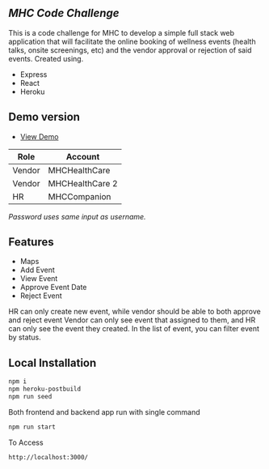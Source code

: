 ## _MHC Code Challenge_

This is a code challenge for MHC to develop a simple full stack web application that will facilitate the online booking of wellness events (health talks, onsite screenings, etc) and the vendor approval or rejection of said events.
Created using. 
- Express 
- React
- Heroku

## Demo version
- [View Demo](https://alif-mhc-challenge.herokuapp.com/)

| Role | Account |
| ------ | ------ |
| Vendor | MHCHealthCare |
| Vendor | MHCHealthCare 2 |
| HR | MHCCompanion |

_Password uses same input as username._


## Features

- Maps
- Add Event
- View Event
- Approve Event Date
- Reject Event

HR can only create new event, while vendor should be able to both approve and reject event
Vendor can only see event that assigned to them, and HR can only see the event they created. In the list of event, you can filter event by status.

## Local Installation

```sh
npm i
npm heroku-postbuild
npm run seed
```

Both frontend and backend app run with single command

```sh
npm run start
```
To Access

```sh
http://localhost:3000/
```


